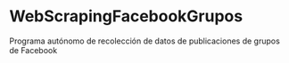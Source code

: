 # WebScrapingFacebookGrupos
Programa autónomo de recolección de datos de publicaciones de grupos de Facebook
